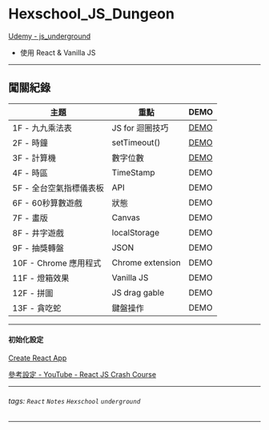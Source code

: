 # Hexschool_JS_Dungeon

[Udemy - js_underground](https://www.udemy.com/js-underground/)

- 使用 React & Vanilla JS

---

## 闖關紀錄

|  主題 | 重點  | DEMO |
| -------- | ---------------- |-------- |
| 1F - 九九乘法表     | JS for 迴圈技巧      | [DEMO][demo01]     |
| 2F - 時鐘    | setTimeout()       |  [DEMO][demo02]     |
| 3F - 計算機     | 數字位數    | [DEMO][demo03]       |
| 4F - 時區     | TimeStamp    | DEMO     |
| 5F - 全台空氣指標儀表板    | API    | DEMO     |
| 6F - 60秒算數遊戲     | 狀態    | DEMO     |
| 7F - 畫版     | Canvas    | DEMO     |
| 8F - 井字遊戲     | localStorage    | DEMO     |
| 9F - 抽獎轉盤     | JSON    | DEMO     |
| 10F - Chrome 應用程式     |  Chrome extension    | DEMO     |
| 11F - 燈箱效果    | Vanilla JS    | DEMO     |
| 12F - 拼圖     |  JS drag gable     | DEMO     |
| 13F - 貪吃蛇     | 鍵盤操作    | DEMO     |
---
#### 初始化設定

[Create React App](https://github.com/facebook/create-react-app)

[參考設定 - YouTube - React JS Crash Course](https://www.youtube.com/watch?v=sBws8MSXN7A)

---
###### tags: `React` `Notes` `Hexschool` `underground`

---
[demo01]:https://tiida54.github.io/hexschool_js_dungeon/demo01
[demo02]:https://tiida54.github.io/hexschool_js_dungeon/demo02
[demo03]:https://tiida54.github.io/hexschool_js_dungeon/demo03